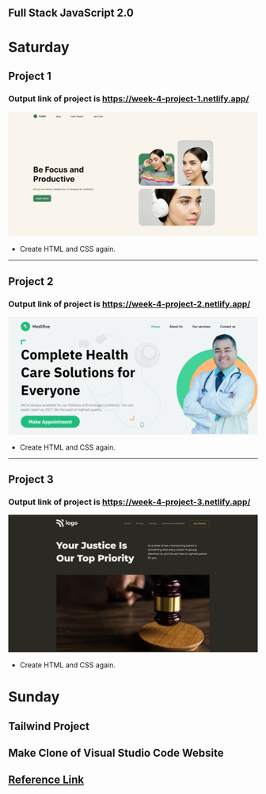 ## Full Stack JavaScript 2.0

# Saturday

## Project 1

### Output link of project is https://week-4-project-1.netlify.app/

![Project 1](./Project%201/output.png)

- Create HTML and CSS again.

---

## Project 2

### Output  link of project is  https://week-4-project-2.netlify.app/

![Project 2](./Project%202/output.png)

- Create HTML and CSS again.

---

## Project 3

### Output link of project is  https://week-4-project-3.netlify.app/

![Project 1](./Project%203/Output.png)

- Create HTML and CSS again.

# Sunday

## Tailwind Project

## Make Clone of Visual Studio Code Website

## [Reference Link](https://code.visualstudio.com/)
